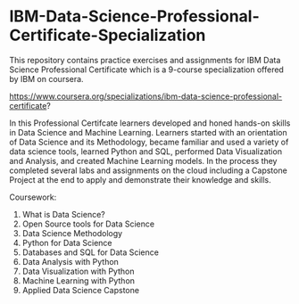 # IBM-Data-Science-Professional-Certificate-Specialization

This repository contains practice exercises and assignments for IBM Data Science Professional Certificate which is a 9-course specialization offered by IBM on coursera.

https://www.coursera.org/specializations/ibm-data-science-professional-certificate?

In this Professional Certifcate learners developed and honed hands-on skills in Data Science and Machine Learning. Learners started with an orientation of Data Science and its Methodology,
became familiar and used a variety of data science tools, learned Python and SQL, performed Data Visualization and Analysis, and created Machine Learning models. In the process they completed several labs and assignments on the cloud including a Capstone Project at the end to apply and demonstrate their knowledge and skills.

Coursework: 

1. What is Data Science?
2. Open Source tools for Data Science
3. Data Science Methodology
4. Python for Data Science
5. Databases and SQL for Data Science
6. Data Analysis with Python
7. Data Visualization with Python
8. Machine Learning with Python
9. Applied Data Science Capstone
